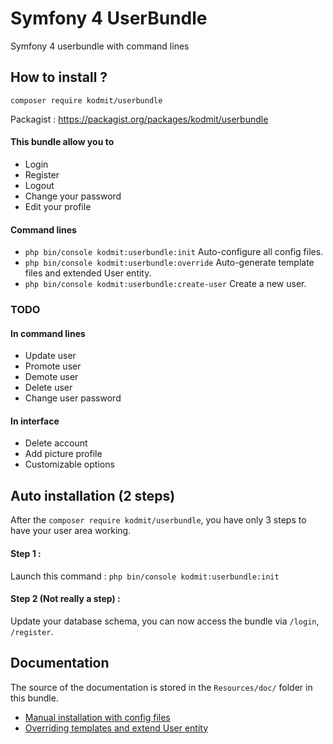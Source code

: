 # Symfony 4 UserBundle
Symfony 4 userbundle with command lines

## How to install ?
`composer require kodmit/userbundle`
  
 
Packagist : https://packagist.org/packages/kodmit/userbundle  
  
  
#### This bundle allow you to
- Login
- Register
- Logout
- Change your password
- Edit your profile

#### Command lines
- `php bin/console kodmit:userbundle:init` Auto-configure all config files.
- `php bin/console kodmit:userbundle:override` Auto-generate template files and extended User entity.
- `php bin/console kodmit:userbundle:create-user` Create a new user.
  
  
### TODO
#### In command lines 
- Update user
- Promote user
- Demote user 
- Delete user
- Change user password
  
#### In interface 
- Delete account
- Add picture profile
- Customizable options

## Auto installation (2 steps)

After the `composer require kodmit/userbundle`, you have only 3 steps to have your user area working.

#### Step 1 :
Launch this command : `php bin/console kodmit:userbundle:init`

#### Step 2 (Not really a step) :
Update your database schema, you can now access the bundle via `/login`, `/register`.


## Documentation

The source of the documentation is stored in the `Resources/doc/` folder in this bundle.

- <a href="https://github.com/Kodmit/sf4-userbundle/tree/master/Resources/doc/manual-installation.md">Manual installation with config files</a>
- <a href="https://github.com/Kodmit/sf4-userbundle/tree/master/Resources/doc/overriding.md">Overriding templates and extend User entity</a>
